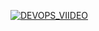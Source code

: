 
[![DEVOPS_VIIDEO](https://img.youtube.com/vi/4s2an-SKZws/0.jpg)](https://www.youtube.com/watch?v=4s2an-SKZws)
